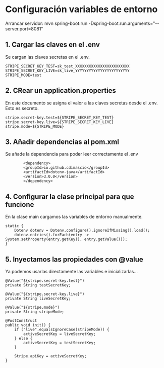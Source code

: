 # Configuración variables de entorno

Arrancar servidor:
mvn spring-boot:run -Dspring-boot.run.arguments="--server.port=8081"

## 1. Cargar las claves en el .env

Se cargan las claves secretas en el .env.


```
STRIPE_SECRET_KEY_TEST=sk_test_XXXXXXXXXXXXXXXXXXXXXXXX
STRIPE_SECRET_KEY_LIVE=sk_live_YYYYYYYYYYYYYYYYYYYYYYYY
STRIPE_MODE=test

```



## 2. CRear un application.properties

En este documento se asigna el valor a las claves secretas desde el .env. Esto es secreto.


```
stripe.secret-key.test=${STRIPE_SECRET_KEY_TEST}
stripe.secret-key.live=${STRIPE_SECRET_KEY_LIVE}
stripe.mode=${STRIPE_MODE}

```


## 3. Añadir dependencias al pom.xml

Se añade la dependencia para poder leer correctamente el .env

```
        <dependency>
        <groupId>io.github.cdimascio</groupId>
        <artifactId>dotenv-java</artifactId>
        <version>3.0.0</version>
        </dependency>
```

## 4. Configurar la clase principal para que funcione

En la clase main cargamos las variables de entorno manualmente.

```
static {
    Dotenv dotenv = Dotenv.configure().ignoreIfMissing().load();
    dotenv.entries().forEach(entry -> System.setProperty(entry.getKey(), entry.getValue()));
}
```

## 5. Inyectamos las propiedades con @value

Ya podemos usarlas directamente las variables e inicializarlas... 

```
@Value("${stripe.secret-key.test}")
private String testSecretKey;

@Value("${stripe.secret-key.live}")
private String liveSecretKey;

@Value("${stripe.mode}")
private String stripeMode;

@PostConstruct
public void init() {
    if ("live".equalsIgnoreCase(stripeMode)) {
        activeSecretKey = liveSecretKey;
    } else {
        activeSecretKey = testSecretKey;
    }

    Stripe.apiKey = activeSecretKey;
}

```
